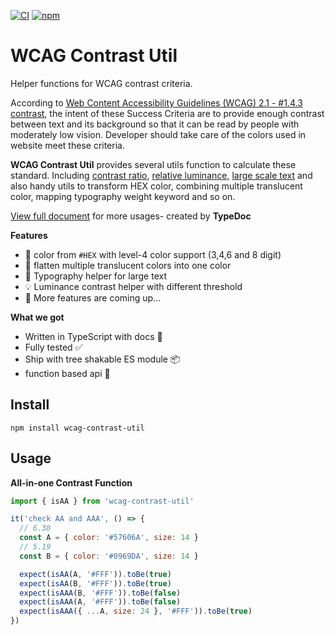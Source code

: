 [![CI](https://github.com/hikariNTU/WCAG-contrast/actions/workflows/main.yml/badge.svg)](https://github.com/hikariNTU/WCAG-contrast/actions/workflows/main.yml)
[![npm](https://img.shields.io/npm/v/wcag-contrast-util)](https://www.npmjs.com/package/wcag-contrast-util)

# WCAG Contrast Util
Helper functions for WCAG contrast criteria.

According to [Web Content Accessibility Guidelines (WCAG) 2.1 - #1.4.3 contrast](https://www.w3.org/TR/WCAG21/#contrast-minimum),
the intent of these Success Criteria are to provide enough contrast between text and its background so that it can be read by people with moderately low vision. Developer should take care of the colors used in website meet these criteria.

**WCAG Contrast Util** provides several utils function to calculate these standard.
Including [contrast ratio](https://www.w3.org/WAI/WCAG21/Understanding/contrast-minimum.html#dfn-contrast-ratio),
[relative luminance](https://www.w3.org/WAI/WCAG21/Understanding/contrast-minimum.html#dfn-relative-luminance),
[large scale text](https://www.w3.org/WAI/WCAG21/Understanding/contrast-minimum#dfn-large-scale)
and also handy utils to transform HEX color, combining multiple translucent color, mapping typography weight keyword and so on.

[View full document](https://hikarintu.github.io/WCAG-contrast/) for more usages- created by **TypeDoc**

**Features**

- 🌈 color from `#HEX` with level-4 color support (3,4,6 and 8 digit)
- 🎨 flatten multiple translucent colors into one color
- 📏 Typography helper for large text
- 💡 Luminance contrast helper with different threshold
- 📅 More features are coming up...

**What we got**

- Written in TypeScript with docs 📃
- Fully tested ✅
- Ship with tree shakable ES module 📦
- function based api 🤝

## Install
```
npm install wcag-contrast-util
```

## Usage

**All-in-one Contrast Function**
```js
import { isAA } from 'wcag-contrast-util'

it('check AA and AAA', () => {
  // 6.38
  const A = { color: '#57606A', size: 14 }
  // 5.19
  const B = { color: '#0969DA', size: 14 }

  expect(isAA(A, '#FFF')).toBe(true)
  expect(isAA(B, '#FFF')).toBe(true)
  expect(isAAA(B, '#FFF')).toBe(false)
  expect(isAAA(A, '#FFF')).toBe(false)
  expect(isAAA({ ...A, size: 24 }, '#FFF')).toBe(true)
})
```
